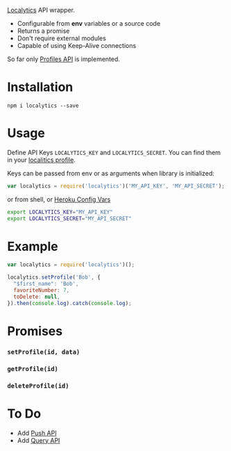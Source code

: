 [Localytics](http://docs.localytics.com/#Dev/api-title.html) API wrapper.

- Configurable from __env__ variables or a source code
- Returns a promise
- Don't require external modules
- Capable of using Keep-Alive connections

So far only [Profiles API](http://docs.localytics.com/index.html#Dev/Profiles/api.html)
is implemented.

Installation
============

`npm i localytics --save`

Usage
=====

Define API Keys `LOCALYTICS_KEY` and `LOCALYTICS_SECRET`. You can find them in your
[localitics profile](https://dashboard.localytics.com/settings/apikeys).

Keys can be passed from env or as arguments when library is initialized:
```javascript
var localytics = require('localytics')('MY_API_KEY', 'MY_API_SECRET');
```
or from shell, or [Heroku Config Vars](https://devcenter.heroku.com/articles/config-vars)
```bash
export LOCALYTICS_KEY="MY_API_KEY"
export LOCALYTICS_SECRET="MY_API_SECRET"
```

Example
=======
```javascript
var localytics = require('localytics')();

localytics.setProfile('Bob', {
  "$first_name": 'Bob',
  favoriteNumber: 7,
  toDelete: null,
}).then(console.log).catch(console.log);
```

Promises
=========

### `setProfile(id, data)`

### `getProfile(id)`

### `deleteProfile(id)`

To Do
=====

- Add [Push API](http://docs.localytics.com/index.html#Dev/transactional-push.html)
- Add [Query API](http://docs.localytics.com/index.html#Dev/query-api.html)
